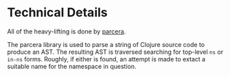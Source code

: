 # Technical Details

All of the heavy-lifting is done by
[parcera](https://github.com/carocad/parcera).

The parcera library is used to parse a string of Clojure source code
to produce an AST.  The resulting AST is traversed searching for
top-level `ns` or `in-ns` forms.  Roughly, if either is found, an
attempt is made to extact a suitable name for the namespace in
question.
